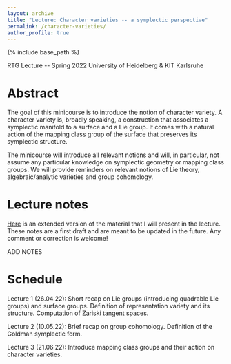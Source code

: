 ```yaml
---
layout: archive
title: "Lecture: Character varieties -- a symplectic perspective"
permalink: /character-varieties/
author_profile: true
---
```


{% include base_path %}

RTG Lecture -- Spring 2022
University of Heidelberg & KIT Karlsruhe

# Abstract

The goal of this minicourse is to introduce the notion of character variety. A character variety is, broadly speaking, a construction that associates a symplectic manifold to a surface and a Lie group. It comes with a natural action of the mapping class group of the surface that preserves its symplectic structure.

The minicourse will introduce all relevant notions and will, in particular, not assume any particular knowledge on symplectic geometry or mapping class groups. We will provide reminders on relevant notions of Lie theory, algebraic/analytic varieties and group cohomology.

# Lecture notes

[Here](http://arnaudmaret.github.io/files/character-varieties.pdf) is an extended version of the material that I will present in the lecture. These notes are a first draft and are meant to be updated in the future. Any comment or correction is welcome!

ADD NOTES

# Schedule

Lecture 1 (26.04.22): Short recap on Lie groups (introducing quadrable Lie groups) and surface groups. Definition of representation variety and its structure. Computation of Zariski tangent spaces.

Lecture 2 (10.05.22): Brief recap on group cohomology. Definition of the Goldman symplectic form.

Lecture 3 (21.06.22): Introduce mapping class groups and their action on character varieties.
